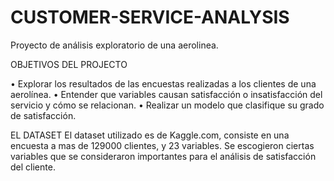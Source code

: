 # CUSTOMER-SERVICE-ANALYSIS
Proyecto de análisis exploratorio de una aerolinea.

OBJETIVOS DEL PROJECTO

•	Explorar los resultados de las encuestas realizadas a los clientes de una aerolínea.
•	Entender que variables causan satisfacción o insatisfacción del servicio y cómo se relacionan.
•	Realizar un modelo que clasifique su grado de satisfacción.

EL DATASET
El dataset utilizado es de Kaggle.com,
consiste en una encuesta a mas de 129000 clientes, y 23 variables.
Se escogieron ciertas variables que se consideraron importantes para el análisis de satisfacción del cliente.
